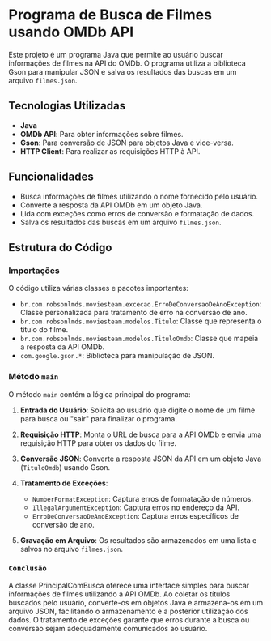 # Programa de Busca de Filmes usando OMDb API

Este projeto é um programa Java que permite ao usuário buscar informações de filmes na API do OMDb. O programa utiliza a biblioteca Gson para manipular JSON e salva os resultados das buscas em um arquivo `filmes.json`.

## Tecnologias Utilizadas

- **Java**
- **OMDb API**: Para obter informações sobre filmes.
- **Gson**: Para conversão de JSON para objetos Java e vice-versa.
- **HTTP Client**: Para realizar as requisições HTTP à API.

## Funcionalidades

- Busca informações de filmes utilizando o nome fornecido pelo usuário.
- Converte a resposta da API OMDb em um objeto Java.
- Lida com exceções como erros de conversão e formatação de dados.
- Salva os resultados das buscas em um arquivo `filmes.json`.

## Estrutura do Código

### Importações

O código utiliza várias classes e pacotes importantes:

- `br.com.robsonlmds.moviesteam.excecao.ErroDeConversaoDeAnoException`: Classe personalizada para tratamento de erro na conversão de ano.
- `br.com.robsonlmds.moviesteam.modelos.Titulo`: Classe que representa o título do filme.
- `br.com.robsonlmds.moviesteam.modelos.TituloOmdb`: Classe que mapeia a resposta da API OMDb.
- `com.google.gson.*`: Biblioteca para manipulação de JSON.

### Método `main`

O método `main` contém a lógica principal do programa:

1. **Entrada do Usuário**: Solicita ao usuário que digite o nome de um filme para busca ou "sair" para finalizar o programa.
   
2. **Requisição HTTP**: Monta o URL de busca para a API OMDb e envia uma requisição HTTP para obter os dados do filme.
   
3. **Conversão JSON**: Converte a resposta JSON da API em um objeto Java (`TituloOmdb`) usando Gson.

4. **Tratamento de Exceções**:
   - `NumberFormatException`: Captura erros de formatação de números.
   - `IllegalArgumentException`: Captura erros no endereço da API.
   - `ErroDeConversaoDeAnoException`: Captura erros específicos de conversão de ano.

5. **Gravação em Arquivo**: Os resultados são armazenados em uma lista e salvos no arquivo `filmes.json`.

### `Conclusão`

A classe PrincipalComBusca oferece uma interface simples para buscar informações de filmes utilizando a API OMDb. Ao coletar os títulos buscados pelo usuário, converte-os em objetos Java e armazena-os em um arquivo JSON, facilitando o armazenamento e a posterior utilização dos dados. O tratamento de exceções garante que erros durante a busca ou conversão sejam adequadamente comunicados ao usuário.
